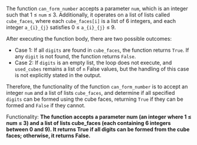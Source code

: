The function `can_form_number` accepts a parameter `num`, which is an integer such that 1 ≤ `num` ≤ 3. Additionally, it operates on a list of lists called `cube_faces`, where each `cube_faces[i]` is a list of 6 integers, and each integer `a_{i}_{j}` satisfies 0 ≤ `a_{i}_{j}` ≤ 9. 

After executing the function body, there are two possible outcomes:
- Case 1: If all `digits` are found in `cube_faces`, the function returns `True`. If any `digit` is not found, the function returns `False`.
- Case 2: If `digits` is an empty list, the loop does not execute, and `used_cubes` remains a list of `n` False values, but the handling of this case is not explicitly stated in the output.

Therefore, the functionality of the function `can_form_number` is to accept an integer `num` and a list of lists `cube_faces`, and determine if all specified `digits` can be formed using the cube faces, returning `True` if they can be formed and `False` if they cannot. 

Functionality: **The function accepts a parameter num (an integer where 1 ≤ num ≤ 3) and a list of lists cube_faces (each containing 6 integers between 0 and 9). It returns True if all digits can be formed from the cube faces; otherwise, it returns False.**